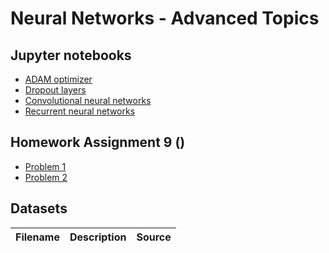 # Neural Networks - Advanced Topics


## Jupyter notebooks
- [ADAM optimizer](https://nbviewer.org/github/um-perez-alvaro/Data-Science-Theory/blob/master/Jupyter%20Notebooks/Neural%20Networks%20-%20Advanced%20Topics/Adam%20Optimizer.ipynb)
- [Dropout layers](https://nbviewer.org/github/um-perez-alvaro/Data-Science-Theory/blob/master/Jupyter%20Notebooks/Neural%20Networks%20-%20Advanced%20Topics/Dropout.ipynb)
- [Convolutional neural networks](https://nbviewer.org/github/um-perez-alvaro/Data-Science-Theory/blob/master/Jupyter%20Notebooks/Convolutional%20neural%20networks/convolutional%20neural%20networks.ipynb)
- [Recurrent neural networks](https://nbviewer.org/github/um-perez-alvaro/Data-Science-Theory/blob/master/Jupyter%20Notebooks/Untitled%20Folder/Recurrent%20Neural%20Networks.ipynb)

## Homework Assignment 9 ()

- [Problem 1](https://nbviewer.org/github/um-perez-alvaro/Data-Science-Theory/blob/master/Jupyter%20Notebooks/Neural%20Networks%20-%20Advanced%20Topics/Untitled%20Folder/Problem%201.ipynb)
- [Problem 2](https://nbviewer.org/github/um-perez-alvaro/Data-Science-Theory/blob/master/Jupyter%20Notebooks/Neural%20Networks%20-%20Advanced%20Topics/Untitled%20Folder/Problem%202.ipynb)


## Datasets
Filename | Description |  Source
--- | --- |  --- 

